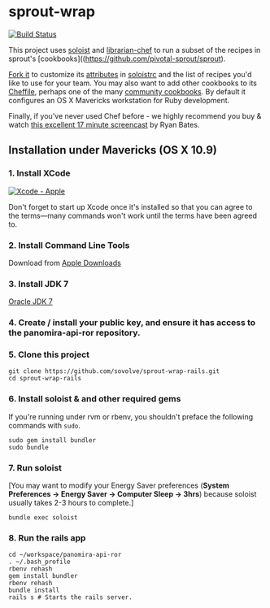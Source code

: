 # sprout-wrap

[![Build Status](https://travis-ci.org/pivotal-sprout/sprout-wrap.png?branch=master)](https://travis-ci.org/pivotal-sprout/sprout-wrap)

This project uses [soloist](https://github.com/mkocher/soloist) and [librarian-chef](https://github.com/applicationsonline/librarian-chef)
to run a subset of the recipes in sprout's [cookbooks]((https://github.com/pivotal-sprout/sprout).

[Fork it](https://github.com/pivotal-sprout/sprout-wrap/fork) to 
customize its [attributes](http://docs.opscode.com/chef_overview_attributes.html) in [soloistrc](/soloistrc) and the list of recipes 
you'd like to use for your team. You may also want to add other cookbooks to its [Cheffile](/Cheffile), perhaps one 
of the many [community cookbooks](http://community.opscode.com/cookbooks). By default it configures an OS X 
Mavericks workstation for Ruby development.

Finally, if you've never used Chef before - we highly recommend you buy &amp; watch [this excellent 17 minute screencast](http://railscasts.com/episodes/339-chef-solo-basics) by Ryan Bates. 

## Installation under Mavericks (OS X 10.9)

### 1. Install XCode

[![Xcode - Apple](http://r.mzstatic.com/images/web/linkmaker/badge_macappstore-lrg.gif)](https://itunes.apple.com/us/app/xcode/id497799835?mt=12&uo=4)

Don't forget to start up Xcode once it's installed so that you can agree to the terms&mdash;many commands won't work until the terms have been agreed to.

### 2. Install Command Line Tools
  
Download from [Apple Downloads](http://developer.apple.com/downloads)

### 3. Install JDK 7
  
[Oracle JDK 7](http://www.oracle.com/technetwork/java/javase/downloads/index.html)

### 4. Create / install your public key, and ensure it has access to the panomira-api-ror repository.
  
### 5. Clone this project

    git clone https://github.com/sovolve/sprout-wrap-rails.git
    cd sprout-wrap-rails

### 6. Install soloist & and other required gems

If you're running under rvm or rbenv, you shouldn't preface the following commands with `sudo`.

    sudo gem install bundler
    sudo bundle

### 7. Run soloist

[You may want to modify your Energy Saver preferences (**System Preferences &rarr; Energy Saver &rarr; Computer Sleep &rarr; 3hrs**) because soloist usually takes 2-3 hours to complete.]

    bundle exec soloist

### 8. Run the rails app

    cd ~/workspace/panomira-api-ror
    . ~/.bash_profile
    rbenv rehash
    gem install bundler
    rbenv rehash
    bundle install
    rails s # Starts the rails server.
